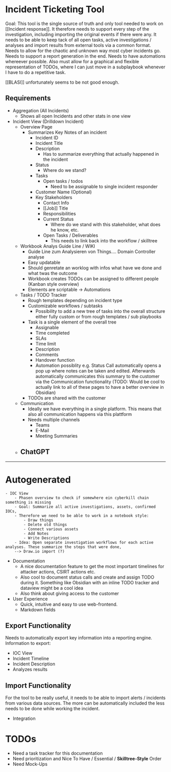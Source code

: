 # Incident Ticketing Tool
Goal: This tool is the single source of truth and only tool needed to work on [[Incident response]]. It therefore needs to support every step of the investigation, including importing the original events if there were any. It needs to be able to keep tack of all open tasks, active investigations / analyses and import results from external tools via a common format. Needs to allow for the chaotic and unknown way most cyber incidents go. Needs to support a report generation in the end. Needs to have automations whereever possible. Also must allow for a graphical and flexible representation of TODOs, where I can just move in a subplaybook whenever I have to do a repetitive task.
 
[[BLASI]] unfortunately seems to be not good enough.
 
 
## Requirements
- Aggregation (All Incidents)
	- Shows all open Incidents and other stats in one view
- Incident View (Drilldown Incident)
	- Overview Page 
		- Summarizes Key Notes of an incident
			- Incident ID
			- Incident Title
			- Description 
				- Has to summarize everything that actually happened in the incident
			- Status
				- Where do we stand?
			- Tasks
				- Open tasks / todos
					- Need to be assignable to single incident responder
			- Customer Name (Optional)
			- Key Stakeholders
				- Contact Info 
				- [[Job]] Title
				- Responsibilities
				- Current Status
					- Where do we stand with this stakeholder, what does he know, etc.
				- Open Tasks / Deliverables 
					- This needs to link back into the workflow / skilltree
	- Workbook Analys Guide Line / WIKI
        - Guide Line zum Analysieren von Things.... Domain Controller analyse
        - Easy updatable 
        - Should genretate an worklog with infos what have we done and what twas the outcome
        - Workbook creates TODOs can be assigned to different people (Kanban style overview)
        - Elements are scriptable -> Automations    
    - Tasks / TODO Tracker
		- Rough templates depending on incident type
		- Customizable workflows / subtasks
			- Possibility to add a new tree of tasks into the overall structure either fully custom or from rough templates / sub playbooks
		- Task is a single element of the overall tree
			- Assignable
			- Time completed
			- SLAs
			- Time limit
			- Description
			- Comments
			- Handover function
			- Automation possiblity e.g. Status Call automatically opens a pop up where notes can be taken and edited. Afterwards automatically communicates this summary to the customer via the Communication functionality (TODO: Would be cool to actually link to all of these pages to have a better overview in Obsidian)
		- TODOs are shared with the customer
    - Communication
		- Ideally we have everything in a single platform. This means that also all communication happens via this plattform
		- Needs multiple channels
			- Teams
			- E-Mail
			- Meeting Summaries 
    - ChatGPT
        - 

------------------------------------------------------------------------------------------------------------------------

# Autogenerated 
	- IOC View
        - Phasen overview to check if somewhere ein cyberkill chain something is missing  
		- Goal: Summarize all active investigations, assets, confirmed IOCs, 
		- Therefore we need to be able to work in a notebook style:
			- Draw things
			- Delete old things
			- Connect various assets
			- Add Notes
			- Write Descriptions
		- Idea: Open separate investigation workflows for each active analyses. These summarize the steps that were done, 
		--> Draw.io import (?) 
	
- Documentation
	- A nice documentation feature to get the most important timelines for attacker actions, CSIRT actions etc.
	- Also cool to document status calls and create and assign TODO during it. Something like Obsidian with an inline TODO tracker and dataview might be a cool idea
	- Also think about giving access to the customer
- User Experience
	- Quick, intuitive and easy to use web-frontend.
	- Markdown fields

## Export Functionality
Needs to automatically export key information into a reporting engine. Information to export:
- IOC View
- Incident Timeline
- Incident Description
- Analyzes results

## Import Functionality
For the tool to be really useful, it needs to be able to import alerts / incidents from various data sources. The more can be automatically included the less needs to be done while working the incident.
- Integration 
 
# TODOs
- Need a task tracker for this documentation
- Need prioritization and Nice To Have / Essential / **Skilltree-Style** Order 
- Need Mock-Ups
 